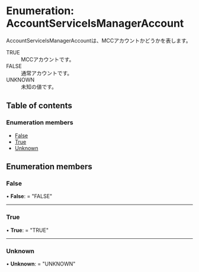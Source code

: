 # Enumeration: AccountServiceIsManagerAccount


<div lang=\"ja\"> AccountServiceIsManagerAccountは、MCCアカウントかどうかを表します。<br> </div>  <dl class=term>   <dt class=\"term__item\">TRUE</dt>   <dd class=\"term__desc\"><span lang=\"ja\">MCCアカウントです。</span></dd>   <dt class=\"term__item\">FALSE</dt>   <dd class=\"term__desc\"><span lang=\"ja\">通常アカウントです。</span></dd>   <dt class=\"term__item\">UNKNOWN</dt>   <dd class=\"term__desc\"><span lang=\"ja\">未知の値です。</span></dd> </dl>

## Table of contents

### Enumeration members

- [False](accountserviceismanageraccount.md#false)
- [True](accountserviceismanageraccount.md#true)
- [Unknown](accountserviceismanageraccount.md#unknown)

## Enumeration members

### False

• **False**: = "FALSE"

___

### True

• **True**: = "TRUE"

___

### Unknown

• **Unknown**: = "UNKNOWN"
